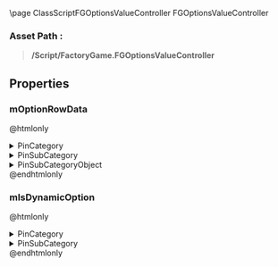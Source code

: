 \page ClassScriptFGOptionsValueController FGOptionsValueController
### Asset Path :
<b><blockquote>/Script/FactoryGame.FGOptionsValueController</blockquote></b>
## Properties

### mOptionRowData
@htmlonly
<details>
 <summary>PinCategory</summary>
<blockquote>struct</blockquote>
</details>
<details>
 <summary>PinSubCategory</summary>
<blockquote>struct</blockquote>
</details>
<details>
 <summary>PinSubCategoryObject</summary>
<b><a href="_class_script_option_row_data.html"><blockquote>OptionRowData</blockquote></a></b>
</details>
@endhtmlonly

### mIsDynamicOption
@htmlonly
<details>
 <summary>PinCategory</summary>
<blockquote>bool</blockquote>
</details>
<details>
 <summary>PinSubCategory</summary>
<blockquote>bool</blockquote>
</details>
@endhtmlonly

